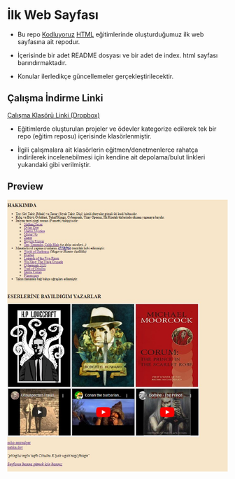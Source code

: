 # İlk Web Sayfası

 * Bu repo [Kodluyoruz](https://www.kodluyoruz.org) [HTML](https://app.patika.dev/courses/html) eğitimlerinde oluşturduğumuz ilk web sayfasına ait repodur.

 * İçerisinde bir adet README dosyası ve bir adet de index. html sayfası barındırmaktadır.

 * Konular ilerledikçe güncellemeler gerçekleştirilecektir.

## Çalışma İndirme Linki

[Çalışma Klasörü Linki (Dropbox)](https://www.dropbox.com/sh/zjv9dk0wmf55a9y/AABSrd8d-Yy67OGPl2VgpnUaa?dl=0)

* Eğitimlerde oluşturulan projeler ve ödevler kategorize edilerek tek bir repo (eğitim reposu) içerisinde klasörlenmiştir.

* İlgili çalışmalara ait klasörlerin eğitmen/denetmenlerce rahatça indirilerek incelenebilmesi için kendine ait depolama/bulut linkleri yukarıdaki gibi verilmiştir.

## Preview

![echo-emrealper](media/pre-up-hw02.jpg)
